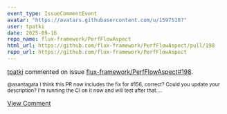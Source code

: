 ```yaml
---
event_type: IssueCommentEvent
avatar: "https://avatars.githubusercontent.com/u/1597518?"
user: tpatki
date: 2025-09-16
repo_name: flux-framework/PerfFlowAspect
html_url: https://github.com/flux-framework/PerfFlowAspect/pull/198
repo_url: https://github.com/flux-framework/PerfFlowAspect
---
```


<a href='https://github.com/tpatki' target='_blank'>tpatki</a> commented on issue <a href='https://github.com/flux-framework/PerfFlowAspect/pull/198' target='_blank'>flux-framework/PerfFlowAspect#198</a>.

<small>@asantagata I think this PR now includes the fix for #156, correct? Could you update your description? I'm running the CI on it now and will test after that....</small>

<a href='https://github.com/flux-framework/PerfFlowAspect/pull/198' target='_blank'>View Comment</a>